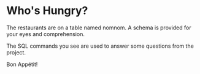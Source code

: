 # Who's Hungry?

The restaurants are on a table named nomnom. A schema is provided for your eyes and comprehension.

The SQL commands you see are used to answer some questions from the project.

Bon Appétit!